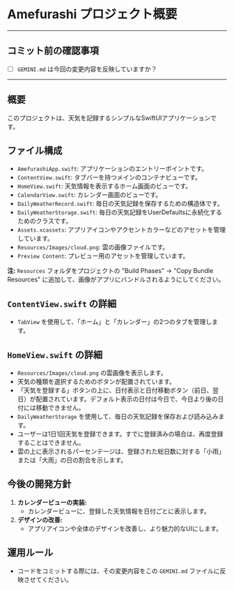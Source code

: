 # Amefurashi プロジェクト概要

---
## コミット前の確認事項

- [ ] `GEMINI.md` は今回の変更内容を反映していますか？
---

## 概要

このプロジェクトは、天気を記録するシンプルなSwiftUIアプリケーションです。

## ファイル構成

- `AmefurashiApp.swift`: アプリケーションのエントリーポイントです。
- `ContentView.swift`: タブバーを持つメインのコンテナビューです。
- `HomeView.swift`: 天気情報を表示するホーム画面のビューです。
- `CalendarView.swift`: カレンダー画面のビューです。
- `DailyWeatherRecord.swift`: 毎日の天気記録を保存するための構造体です。
- `DailyWeatherStorage.swift`: 毎日の天気記録をUserDefaultsに永続化するためのクラスです。
- `Assets.xcassets`: アプリアイコンやアクセントカラーなどのアセットを管理しています。
- `Resources/Images/cloud.png`: 雲の画像ファイルです。
- `Preview Content`: プレビュー用のアセットを管理しています。

**注:** `Resources` フォルダをプロジェクトの "Build Phases" -> "Copy Bundle Resources" に追加して、画像がアプリにバンドルされるようにしてください。

## `ContentView.swift` の詳細

- `TabView` を使用して、「ホーム」と「カレンダー」の2つのタブを管理します。

## `HomeView.swift` の詳細

- `Resources/Images/cloud.png` の雲画像を表示します。
- 天気の種類を選択するためのボタンが配置されています。
- 「天気を登録する」ボタンの上に、日付表示と日付移動ボタン（前日、翌日）が配置されています。デフォルト表示の日付は今日で、今日より後の日付には移動できません。
- `DailyWeatherStorage` を使用して、毎日の天気記録を保存および読み込みます。
- ユーザーは1日1回天気を登録できます。すでに登録済みの場合は、再度登録することはできません。
- 雲の上に表示されるパーセンテージは、登録された総日数に対する「小雨」または「大雨」の日の割合を示します。

## 今後の開発方針

1.  **カレンダービューの実装:**
    -   カレンダービューに、登録した天気情報を日付ごとに表示します。
2.  **デザインの改善:**
    -   アプリアイコンや全体のデザインを改善し、より魅力的なUIにします。

## 運用ルール

-   コードをコミットする際には、その変更内容をこの `GEMINI.md` ファイルに反映させてください。
